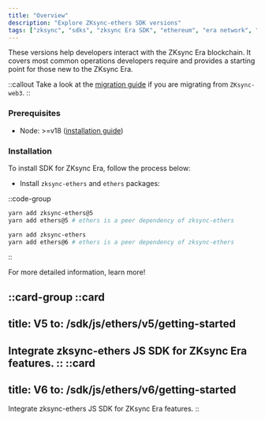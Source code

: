 ```yaml
---
title: "Overview"
description: "Explore ZKsync-ethers SDK versions"
tags: ["zksync", "sdks", "zksync Era SDK", "ethereum", "era network", "javascript versions"]
---
```


These versions help developers interact with the ZKsync Era blockchain. It covers most common
operations developers require and provides a starting point for those new to the ZKsync Era.

::callout
Take a look at the [migration guide](/sdk/js/ethers/v6/migration) if you are migrating from `ZKsync-web3`.
::

### Prerequisites

- Node: >=v18 ([installation guide](https://nodejs.org/en/download/package-manager))

### Installation

To install SDK for ZKsync Era, follow the process below:

- Install `zksync-ethers` and `ethers` packages:

::code-group

```sh [ethers-v5]
yarn add zksync-ethers@5
yarn add ethers@5 # ethers is a peer dependency of zksync-ethers
```

```sh [ethers-v6]
yarn add zksync-ethers
yarn add ethers@6 # ethers is a peer dependency of zksync-ethers
```

::

For more detailed information, learn more!

::card-group
::card
---
title: V5
to: /sdk/js/ethers/v5/getting-started
---
Integrate zksync-ethers JS SDK for ZKsync Era features.
::
::card
---
title: V6
to: /sdk/js/ethers/v6/getting-started
---
Integrate zksync-ethers JS SDK for ZKsync Era features.
::
